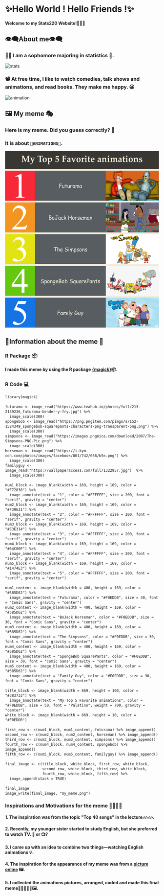 # **✨Hello World ! Hello Friends !✨**
#### Welcome to my Stats220 Website!🤗🤗🤗

## 👁️‍🗨️About me👁️‍🗨️

### 👩‍🎓 I am a sophomore majoring in statistics 📡.
![stats](https://i.pinimg.com/originals/1e/30/41/1e3041cbac01fb863fbd2edfc6ae9236.jpg)
### 📽️ At free time, I like to watch comedies, talk shows and animations, and read books. They make me happy. 😀
![animation](https://media.makeameme.org/created/go-watch-anime.jpg)

## 🖼️ My meme 🎭

### Here is my meme. Did you guess correctly? 🤔
### It is about `🎉ANIMATIONS🎉`. 

![mymeme](my_meme.png)

## 📜Information about the meme 🔖

### R Package 📦

#### I made this meme by using the R package [{magick}](https://cran.r-project.org/web/packages/magick/vignettes/intro.html)📦.

### R Code 💻
```
library(magick)

futurama <- image_read("https://www.teahub.io/photos/full/213-2139236_futurama-bender-y-fry.jpg") %>%
  image_scale(300)
spongebob <- image_read("https://png.pngitem.com/pimgs/s/152-1524349_spongebob-squarepants-characters-png-transparent-png.png") %>%
  image_scale(300)
simpsons <- image_read("https://images.pngnice.com/download/2007/The-Simpsons-PNG-Pic.png") %>%
  image_scale(300)
horseman <- image_read("https://i.kym-cdn.com/photos/images/facebook/001/742/038/b5e.png") %>%
  image_scale(300)
familyguy <- image_read("https://wallpaperaccess.com/full/1322957.jpg")  %>%
  image_scale(300)
  
num1_block <- image_blank(width = 169, height = 169, color = "#F72838") %>% 
  image_annotate(text = "1", color = "#FFFFFF", size = 200, font = "serif", gravity = "center")
num2_block <- image_blank(width = 169, height = 169, color = "#F39621") %>% 
  image_annotate(text = "2", color = "#FFFFFF", size = 200, font = "serif", gravity = "center")
num3_block <- image_blank(width = 169, height = 169, color = "#E3E314") %>% 
  image_annotate(text = "3", color = "#FFFFFF", size = 200, font = "serif", gravity = "center")
num4_block <- image_blank(width = 169, height = 169, color = "#64C80F") %>% 
  image_annotate(text = "4", color = "#FFFFFF", size = 200, font = "serif", gravity = "center")
num5_block <- image_blank(width = 169, height = 169, color = "#1474E3") %>% 
  image_annotate(text = "5", color = "#FFFFFF", size = 200, font = "serif", gravity = "center")
  
num1_content <- image_blank(width = 400, height = 169, color = "#585D62") %>% 
  image_annotate(text = "Futurama", color = "#F0EDDB", size = 30, font = "Comic Sans", gravity = "center")
num2_content <- image_blank(width = 400, height = 169, color = "#585D62") %>% 
  image_annotate(text = "BoJack Horseman", color = "#F0EDDB", size = 30, font = "Comic Sans", gravity = "center")
num3_content <- image_blank(width = 400, height = 169, color = "#585D62") %>% 
  image_annotate(text = "The Simpsons", color = "#F0EDDB", size = 30, font = "Comic Sans", gravity = "center")
num4_content <- image_blank(width = 400, height = 169, color = "#585D62") %>% 
  image_annotate(text = "SpongeBob SquarePants", color = "#F0EDDB", size = 30, font = "Comic Sans", gravity = "center")
num5_content <- image_blank(width = 400, height = 169, color = "#585D62") %>% 
  image_annotate(text = "Family Guy", color = "#F0EDDB", size = 30, font = "Comic Sans", gravity = "center")
  
title_block <- image_blank(width = 869, height = 100, color = "#383733") %>% 
  image_annotate(text = "My Top 5 Favorite animations", color = "#F0EDDB", size = 50, font = "Palatino", weight = 700, gravity = "center")
white_block <- image_blank(width = 869, height = 10, color = "#F0EDDB")

first_row <- c(num1_block, num1_content, futurama) %>% image_append()
second_row <- c(num2_block, num2_content, horseman) %>% image_append()
third_row <- c(num3_block, num3_content, simpsons) %>% image_append()
fourth_row <- c(num4_block, num4_content, spongebob) %>% image_append()
fifth_row <- c(num5_block, num5_content, familyguy) %>% image_append()

final_image <- c(title_block, white_block, first_row, white_block, 
                 second_row, white_block, third_row, white_block, 
                 fourth_row, white_block, fifth_row) %>% 
  image_append(stack = TRUE)
  
final_image
image_write(final_image, "my_meme.png")
```

### Inspirations and Motivations for the meme 👣👣👣👣

#### 1. The inspiration was from the topic "Top 40 songs" in the lecture🎶🎶🎶🎶.
#### 2. Recently, my younger sister started to study English, but she preferred to watch TV. 📙 or 📺?
#### 3. I came up with an idea to combine two things—watching English animations 💡.
#### 4. The inspiration for the appearance of my meme was from a [picture online](https://sportsbrowser.net/wp-content/uploads/2021/10/most-popular-sports-in-america-infographics_5283a.png) 🖼️.
#### 5. I collected the animations pictures, arranged, coded and made this final meme📝📝📝📝📝🖼️. 





